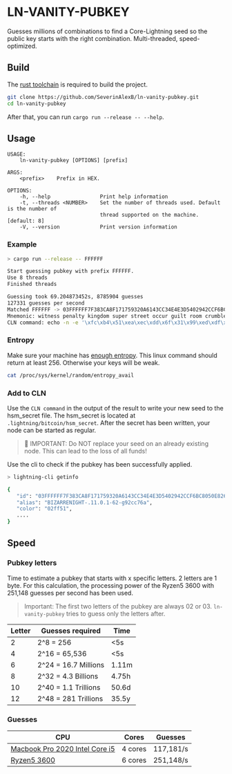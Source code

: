 # LN-VANITY-PUBKEY

Guesses millions of combinations to find a Core-Lightning seed so the public key starts with the right combination.
Multi-threaded, speed-optimized.

## Build

The [rust toolchain](https://doc.rust-lang.org/cargo/getting-started/installation.html) is required to build the project.

```bash
git clone https://github.com/SeverinAlexB/ln-vanity-pubkey.git
cd ln-vanity-pubkey
```

After that, you can run `cargo run --release -- --help`.

## Usage

```text
USAGE:
    ln-vanity-pubkey [OPTIONS] [prefix]

ARGS:
    <prefix>    Prefix in HEX.

OPTIONS:
    -h, --help                Print help information
    -t, --threads <NUMBER>    Set the number of threads used. Default is the number of 
                              thread supported on the machine. [default: 8]
    -V, --version             Print version information
```

### Example
```bash
> cargo run --release -- FFFFFF

Start guessing pubkey with prefix FFFFFF.
Use 8 threads
Finished threads

Guessing took 69.204873452s, 8785904 guesses
127331 guesses per second
Matched FFFFFF -> 03FFFFFF7F383CA8F171759320A6143CC34E4E3D5402942CCF6BC8050E8266C4D9
Mnemonic: witness penalty kingdom super street occur guilt room crumble absorb pulse awesome ordinary minimum flip rhythm romance siege motor excess lift jewel spike protect
CLN command: echo -n -e '\xfc\xb4\x51\xea\xec\xdd\x6f\x31\x99\xed\xdf\x34\xc0\x1a\xb6\x08\x49\xc5\x1a\x16\x45\xc6\xbb\x99\x02\x41\xa7\x48\x16\xef\xf4\x75' > hsm_secret
```

### Entropy

Make sure your machine has [enough entropy](https://blog.cloudflare.com/ensuring-randomness-with-linuxs-random-number-generator/). 
This linux command should return at least 256. Otherwise your keys will be weak.

```bash
cat /proc/sys/kernel/random/entropy_avail
```

### Add to CLN

Use the `CLN command` in the output of the result to write your new seed to the hsm_secret file. The hsm_secret is 
located at `.lightning/bitcoin/hsm_secret`. After the secret has been written, your node can be started as regular.

>  **🛑️** IMPORTANT: Do NOT replace your seed on an already existing node. This can lead to the loss of all funds!

Use the cli to check if the pubkey has been successfully applied.

```bash
> lightning-cli getinfo

{
   "id": "03FFFFFF7F383CA8F171759320A6143CC34E4E3D5402942CCF6BC8050E8266C4D9",
   "alias": "BIZARRENIGHT-.11.0.1-62-g92cc76a",
   "color": "02ff51",
   ....
}
```

## Speed

### Pubkey letters

Time to estimate a pubkey that starts with x specific letters. 2 letters are 1 byte.
For this calculation, the processing power of the Ryzen5 3600 with 251,148 guesses per second has been used.

> Important: The first two letters of the pubkey are always 02 or 03. `ln-vanity-pubkey` tries to guess only
> the letters after.

| Letter | Guesses required     | Time  |
|--------|----------------------|-------|
| 2      | 2^8 = 256            | <5s   |
| 4      | 2^16 = 65,536        | <5s   |
| 6      | 2^24 = 16.7 Millions | 1.11m |
| 8      | 2^32 = 4.3 Billions  | 4.75h |
| 10     | 2^40 = 1.1 Trillions | 50.6d |
| 12     | 2^48 = 281 Trillions | 35.5y |

### Guesses

| CPU                                                                                 | Cores   | Guesses   |
|-------------------------------------------------------------------------------------|---------|-----------|
| [Macbook Pro 2020 Intel Core i5](https://support.apple.com/kb/SP819?locale=en_GB)   | 4 cores | 117,181/s |
| [Ryzen5 3600](https://www.hetzner.com/dedicated-rootserver/ax41)                    | 6 cores | 251,148/s |
